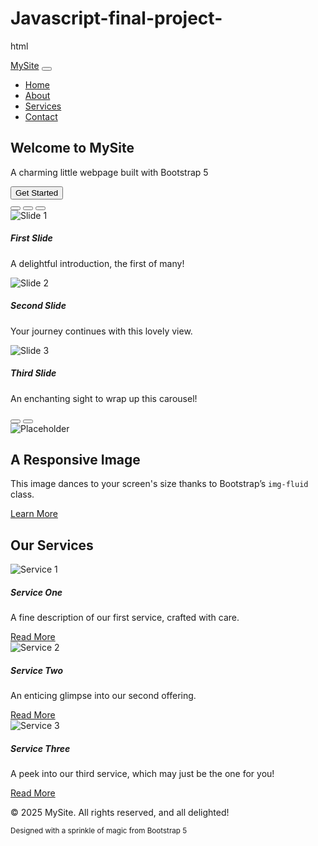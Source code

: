 # Javascript-final-project-

html
<!DOCTYPE html>
<html lang="en">
<head>
  <meta charset="UTF-8">
  <meta name="viewport" content="width=device-width, initial-scale=1">
  <title>A Charming Responsive Page</title>
  <link href="https://cdn.jsdelivr.net/npm/bootstrap@5.3.3/dist/css/bootstrap.min.css" rel="stylesheet">
</head>
<body>

  <nav class="navbar navbar-expand-lg navbar-dark bg-dark">
    <div class="container">
      <a class="navbar-brand" href="#">MySite</a>
      <button class="navbar-toggler" type="button" data-bs-toggle="collapse" data-bs-target="#navbarNav">
        <span class="navbar-toggler-icon"></span>
      </button>
      <div class="collapse navbar-collapse" id="navbarNav">
        <ul class="navbar-nav ms-auto">
          <li class="nav-item"><a class="nav-link active" href="#">Home</a></li>
          <li class="nav-item"><a class="nav-link" href="#">About</a></li>
          <li class="nav-item"><a class="nav-link" href="#">Services</a></li>
          <li class="nav-item"><a class="nav-link" href="#">Contact</a></li>
        </ul>
      </div>
    </div>
  </nav>

  <section class="bg-light text-center py-5">
    <div class="container">
      <h1 class="display-4 fw-bold">Welcome to MySite</h1>
      <p class="lead">A charming little webpage built with Bootstrap 5</p>
      <button class="btn btn-primary btn-lg mt-3">Get Started</button>
    </div>
  </section>

  <section>
    <div id="mainCarousel" class="carousel slide" data-bs-ride="carousel">
      <div class="carousel-indicators">
        <button type="button" data-bs-target="#mainCarousel" data-bs-slide-to="0" class="active"></button>
        <button type="button" data-bs-target="#mainCarousel" data-bs-slide-to="1"></button>
        <button type="button" data-bs-target="#mainCarousel" data-bs-slide-to="2"></button>
      </div>
      <div class="carousel-inner">
        <div class="carousel-item active">
          <img src="https://via.placeholder.com/1200x500" class="d-block w-100" alt="Slide 1">
          <div class="carousel-caption d-none d-md-block">
            <h5>First Slide</h5>
            <p>A delightful introduction, the first of many!</p>
          </div>
        </div>
        <div class="carousel-item">
          <img src="https://via.placeholder.com/1200x500" class="d-block w-100" alt="Slide 2">
          <div class="carousel-caption d-none d-md-block">
            <h5>Second Slide</h5>
            <p>Your journey continues with this lovely view.</p>
          </div>
        </div>
        <div class="carousel-item">
          <img src="https://via.placeholder.com/1200x500" class="d-block w-100" alt="Slide 3">
          <div class="carousel-caption d-none d-md-block">
            <h5>Third Slide</h5>
            <p>An enchanting sight to wrap up this carousel!</p>
          </div>
        </div>
      </div>
      <button class="carousel-control-prev" type="button" data-bs-target="#mainCarousel" data-bs-slide="prev">
        <span class="carousel-control-prev-icon"></span>
      </button>
      <button class="carousel-control-next" type="button" data-bs-target="#mainCarousel" data-bs-slide="next">
        <span class="carousel-control-next-icon"></span>
      </button>
    </div>
  </section>

  <section class="py-5">
    <div class="container">
      <div class="row g-4">
        <div class="col-md-6">
          <img src="https://via.placeholder.com/600x400" alt="Placeholder" class="img-fluid rounded shadow">
        </div>
        <div class="col-md-6 d-flex align-items-center">
          <div>
            <h2>A Responsive Image</h2>
            <p class="text-muted">This image dances to your screen's size thanks to Bootstrap’s <code>img-fluid</code> class.</p>
            <a href="#" class="btn btn-outline-dark">Learn More</a>
          </div>
        </div>
      </div>
    </div>
  </section>

  <section class="bg-light py-5">
    <div class="container">
      <h2 class="text-center mb-5">Our Services</h2>
      <div class="row g-4">
        <div class="col-md-4">
          <div class="card h-100 shadow-sm">
            <img src="https://via.placeholder.com/400x250" class="card-img-top" alt="Service 1">
            <div class="card-body">
              <h5 class="card-title">Service One</h5>
              <p class="card-text">A fine description of our first service, crafted with care.</p>
              <a href="#" class="btn btn-primary">Read More</a>
            </div>
          </div>
        </div>
        <div class="col-md-4">
          <div class="card h-100 shadow-sm">
            <img src="https://via.placeholder.com/400x250" class="card-img-top" alt="Service 2">
            <div class="card-body">
              <h5 class="card-title">Service Two</h5>
              <p class="card-text">An enticing glimpse into our second offering.</p>
              <a href="#" class="btn btn-primary">Read More</a>
            </div>
          </div>
        </div>
        <div class="col-md-4">
          <div class="card h-100 shadow-sm">
            <img src="https://via.placeholder.com/400x250" class="card-img-top" alt="Service 3">
            <div class="card-body">
              <h5 class="card-title">Service Three</h5>
              <p class="card-text">A peek into our third service, which may just be the one for you!</p>
              <a href="#" class="btn btn-primary">Read More</a>
            </div>
          </div>
        </div>
      </div>
    </div>
  </section>

  <footer class="bg-dark text-light text-center py-4 mt-5">
    <div class="container">
      <p class="mb-0">&copy; 2025 MySite. All rights reserved, and all delighted!</p>
      <small>Designed with a sprinkle of magic from Bootstrap 5</small>
    </div>
  </footer>

  <script src="https://cdn.jsdelivr.net/npm/bootstrap@5.3.3/dist/js/bootstrap.bundle.min.js"></script>
</body>
</html>
